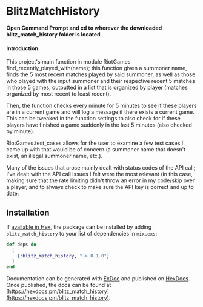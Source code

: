 # BlitzMatchHistory

**Open Command Prompt and cd to wherever the downloaded blitz_match_history folder  is located**

#### Introduction
This project's main function in module RiotGames find_recently_played_with(name); this function given a summoner name, finds the 5 most recent matches played by said summoner, as well as those who played with the input summoner and their respective recent 5 matches in those 5 games, outputted in a list that is organized by player (matches organized by most recent to least recent).

Then, the function checks every minute for 5 minutes to see if these players are in a current game and will log a message if there exists a current game. This can be tweaked in the function settings to also check for if these players have finished a game suddenly in the last 5 minutes (also checked by minute).

RiotGames.test_cases allows for the user to examine a few test cases I came up with that would be of concern (a summoner name that doesn't exist, an illegal summoner name, etc.). 

Many of the issues that arose mainly dealt with status codes of the API call; I've dealt with the API call issues I felt were the most relevant (in this case, making sure that the rate limiting didn't throw an error in my code/skip over a player, and to always check to make sure the API key is correct and up to date. 



## Installation

If [available in Hex](https://hex.pm/docs/publish), the package can be installed
by adding `blitz_match_history` to your list of dependencies in `mix.exs`:

```elixir
def deps do
  [
    {:blitz_match_history, "~> 0.1.0"}
  ]
end
```

Documentation can be generated with [ExDoc](https://github.com/elixir-lang/ex_doc)
and published on [HexDocs](https://hexdocs.pm). Once published, the docs can
be found at [https://hexdocs.pm/blitz_match_history](https://hexdocs.pm/blitz_match_history).


